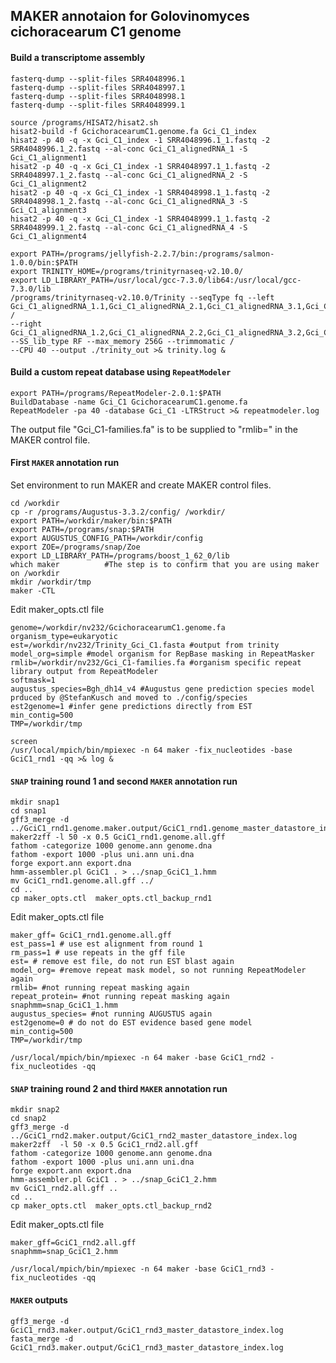 ## MAKER annotaion for Golovinomyces cichoracearum C1 genome 

#### Build a transcriptome assembly

```ShellSession
fasterq-dump --split-files SRR4048996.1
fasterq-dump --split-files SRR4048997.1
fasterq-dump --split-files SRR4048998.1
fasterq-dump --split-files SRR4048999.1

source /programs/HISAT2/hisat2.sh
hisat2-build -f GcichoracearumC1.genome.fa Gci_C1_index
hisat2 -p 40 -q -x Gci_C1_index -1 SRR4048996.1_1.fastq -2 SRR4048996.1_2.fastq --al-conc Gci_C1_alignedRNA_1 -S Gci_C1_alignment1
hisat2 -p 40 -q -x Gci_C1_index -1 SRR4048997.1_1.fastq -2 SRR4048997.1_2.fastq --al-conc Gci_C1_alignedRNA_2 -S Gci_C1_alignment2
hisat2 -p 40 -q -x Gci_C1_index -1 SRR4048998.1_1.fastq -2 SRR4048998.1_2.fastq --al-conc Gci_C1_alignedRNA_3 -S Gci_C1_alignment3
hisat2 -p 40 -q -x Gci_C1_index -1 SRR4048999.1_1.fastq -2 SRR4048999.1_2.fastq --al-conc Gci_C1_alignedRNA_4 -S Gci_C1_alignment4

export PATH=/programs/jellyfish-2.2.7/bin:/programs/salmon-1.0.0/bin:$PATH
export TRINITY_HOME=/programs/trinityrnaseq-v2.10.0/
export LD_LIBRARY_PATH=/usr/local/gcc-7.3.0/lib64:/usr/local/gcc-7.3.0/lib
/programs/trinityrnaseq-v2.10.0/Trinity --seqType fq --left Gci_C1_alignedRNA_1.1,Gci_C1_alignedRNA_2.1,Gci_C1_alignedRNA_3.1,Gci_C1_alignedRNA_4.1 /
--right Gci_C1_alignedRNA_1.2,Gci_C1_alignedRNA_2.2,Gci_C1_alignedRNA_3.2,Gci_C1_alignedRNA_4.2 --SS_lib_type RF --max_memory 256G --trimmomatic /
--CPU 40 --output ./trinity_out >& trinity.log &
```

#### Build a custom repeat database using `RepeatModeler`

```ShellSession
export PATH=/programs/RepeatModeler-2.0.1:$PATH
BuildDatabase -name Gci_C1 GcichoracearumC1.genome.fa
RepeatModeler -pa 40 -database Gci_C1 -LTRStruct >& repeatmodeler.log
```
The output file "Gci_C1-families.fa" is to be supplied to "rmlib=" in the MAKER control file.

#### First `MAKER` annotation run

Set environment to run MAKER and create MAKER control files.

```ShellSession
cd /workdir
cp -r /programs/Augustus-3.3.2/config/ /workdir/
export PATH=/workdir/maker/bin:$PATH
export PATH=/programs/snap:$PATH
export AUGUSTUS_CONFIG_PATH=/workdir/config
export ZOE=/programs/snap/Zoe
export LD_LIBRARY_PATH=/programs/boost_1_62_0/lib
which maker          #The step is to confirm that you are using maker on /workdir
mkdir /workdir/tmp
maker -CTL
```

Edit maker_opts.ctl file

```
genome=/workdir/nv232/GcichoracearumC1.genome.fa
organism_type=eukaryotic
est=/workdir/nv232/Trinity_Gci_C1.fasta #output from trinity
model_org=simple #model organism for RepBase masking in RepeatMasker
rmlib=/workdir/nv232/Gci_C1-families.fa #organism specific repeat library output from RepeatModeler 
softmask=1
augustus_species=Bgh_dh14_v4 #Augustus gene prediction species model prduced by @StefanKusch and moved to ./config/species
est2genome=1 #infer gene predictions directly from EST
min_contig=500
TMP=/workdir/tmp
```

```ShellSession
screen
/usr/local/mpich/bin/mpiexec -n 64 maker -fix_nucleotides -base GciC1_rnd1 -qq >& log &
```
 
#### `SNAP` training round 1 and second `MAKER` annotation run

```
mkdir snap1
cd snap1
gff3_merge -d ../GciC1_rnd1.genome.maker.output/GciC1_rnd1.genome_master_datastore_index.log
maker2zff -l 50 -x 0.5 GciC1_rnd1.genome.all.gff 
fathom -categorize 1000 genome.ann genome.dna
fathom -export 1000 -plus uni.ann uni.dna
forge export.ann export.dna
hmm-assembler.pl GciC1 . > ../snap_GciC1_1.hmm
mv GciC1_rnd1.genome.all.gff ../
cd ..
cp maker_opts.ctl  maker_opts.ctl_backup_rnd1
```

Edit maker_opts.ctl file

```
maker_gff= GciC1_rnd1.genome.all.gff 
est_pass=1 # use est alignment from round 1
rm_pass=1 # use repeats in the gff file
est= # remove est file, do not run EST blast again
model_org= #remove repeat mask model, so not running RepeatModeler again
rmlib= #not running repeat masking again
repeat_protein= #not running repeat masking again
snaphmm=snap_GciC1_1.hmm
augustus_species= #not running AUGUSTUS again
est2genome=0 # do not do EST evidence based gene model
min_contig=500
TMP=/workdir/tmp
```

```ShellSession
/usr/local/mpich/bin/mpiexec -n 64 maker -base GciC1_rnd2 -fix_nucleotides -qq
```

#### `SNAP` training round 2 and third `MAKER` annotation run 

```ShellSession
mkdir snap2
cd snap2
gff3_merge -d ../GciC1_rnd2.maker.output/GciC1_rnd2_master_datastore_index.log
maker2zff  -l 50 -x 0.5 GciC1_rnd2.all.gff
fathom -categorize 1000 genome.ann genome.dna
fathom -export 1000 -plus uni.ann uni.dna
forge export.ann export.dna
hmm-assembler.pl GciC1 . > ../snap_GciC1_2.hmm
mv GciC1_rnd2.all.gff ..
cd ..
cp maker_opts.ctl  maker_opts.ctl_backup_rnd2
```

Edit maker_opts.ctl file

```
maker_gff=GciC1_rnd2.all.gff
snaphmm=snap_GciC1_2.hmm
```

```ShellSession
/usr/local/mpich/bin/mpiexec -n 64 maker -base GciC1_rnd3 -fix_nucleotides -qq
```


#### `MAKER` outputs
```ShellSession
gff3_merge -d GciC1_rnd3.maker.output/GciC1_rnd3_master_datastore_index.log
fasta_merge -d GciC1_rnd3.maker.output/GciC1_rnd3_master_datastore_index.log
```
